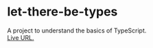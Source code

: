 # let-there-be-types

A project to understand the basics of TypeScript. <br/>
[Live URL.](https://zaidsidd360.github.io/let-there-be-types/)
